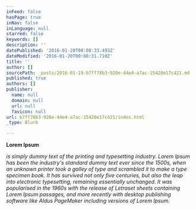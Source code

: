 ```yaml
---
inFeed: false
hasPage: true
inNav: false
inLanguage: null
starred: false
keywords: []
description: ''
datePublished: '2016-01-20T00:08:33.493Z'
dateModified: '2016-01-20T00:08:31.710Z'
title: ''
author: []
sourcePath: _posts/2016-01-19-b7ff78b3-920e-44e4-a7ac-15420e17c421.md
published: true
authors: []
publisher:
  name: null
  domain: null
  url: null
  favicon: null
url: b7ff78b3-920e-44e4-a7ac-15420e17c421/index.html
_type: Blurb

---
```

**Lorem Ipsum**

_is simply dummy text of the printing and typesetting industry. Lorem Ipsum has been the industry's standard dummy text ever since the 1500s, when an unknown printer took a galley of type and scrambled it to make a type specimen book. It has survived not only five centuries, but also the leap into electronic typesetting, remaining essentially unchanged. It was popularised in the 1960s with the release of Letraset sheets containing Lorem Ipsum passages, and more recently with desktop publishing software like Aldus PageMaker including versions of Lorem Ipsum._